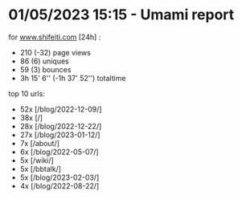 # 01/05/2023 15:15 - Umami report
for www.shifeiti.com [24h] :

 - 210 (-32) page views
 - 86 (6) uniques
 - 59 (3) bounces
 - 3h 15' 6'' (-1h 37' 52'') totaltime


top 10 urls:
 - 52x [/blog/2022-12-09/]
 - 38x [/]
 - 28x [/blog/2022-12-22/]
 - 27x [/blog/2023-01-12/]
 - 7x [/about/]
 - 6x [/blog/2022-05-07/]
 - 5x [/wiki/]
 - 5x [/bbtalk/]
 - 5x [/blog/2023-02-03/]
 - 4x [/blog/2022-08-22/]


